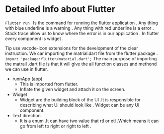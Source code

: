 # Detailed Info about Flutter 
```Flutter run ``` Is the command for running the flutter application .
 Any thing with blue underline is a warning .
 Any thing with red underline is a error .
 Stack trace allow us to know where the error is in our application .
 In flutter every component is widget .


Tip use vscode-icon extensions for the development of the clear instruction.
 We car importing the matrial.dart file  from the flutter package .
 ```import 'package:flutter/material.dart';```
 The main purpose of importing the matrail .dart file is that it will give the all function classes and methond we can use in flutter.

 - runnApp (app) 
   - This is imported from flutter.
   - Inflate the given widget and attach it on the screen.
- Widget
   - Widget are the building block of  the UI .It is responsible for describing what UI should look like .
  Widget can be any UI component.
- Text direction 
   - It is a enum .It can have two value that rtl or etl .Which means it can go from left tp right or right to left .
